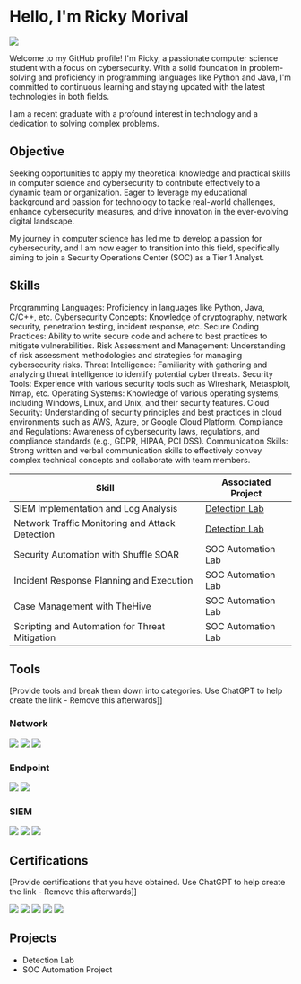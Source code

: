 # Hello, I'm Ricky Morival
<a href="https://www.linkedin.com/in/ricky-morival-408b90171/"><img src="https://img.shields.io/badge/-LinkedIn-0072b1?&style=for-the-badge&logo=linkedin&logoColor=white" /></a>

Welcome to my GitHub profile! I'm Ricky, a passionate computer science student with a focus on cybersecurity. With a solid foundation in problem-solving and proficiency in programming languages like Python and Java, I'm committed to continuous learning and staying updated with the latest technologies in both fields.

I am a recent graduate with a profound interest in technology and a dedication to solving complex problems.

## Objective
Seeking opportunities to apply my theoretical knowledge and practical skills in computer science and cybersecurity to contribute effectively to a dynamic team or organization. Eager to leverage my educational background and passion for technology to tackle real-world challenges, enhance cybersecurity measures, and drive innovation in the ever-evolving digital landscape.

My journey in computer science has led me to develop a passion for cybersecurity, and I am now eager to transition into this field, specifically aiming to join a Security Operations Center (SOC) as a Tier 1 Analyst.

## Skills
Programming Languages: Proficiency in languages like Python, Java, C/C++, etc.
Cybersecurity Concepts: Knowledge of cryptography, network security, penetration testing, incident response, etc.
Secure Coding Practices: Ability to write secure code and adhere to best practices to mitigate vulnerabilities.
Risk Assessment and Management: Understanding of risk assessment methodologies and strategies for managing cybersecurity risks.
Threat Intelligence: Familiarity with gathering and analyzing threat intelligence to identify potential cyber threats.
Security Tools: Experience with various security tools such as Wireshark, Metasploit, Nmap, etc.
Operating Systems: Knowledge of various operating systems, including Windows, Linux, and Unix, and their security features.
Cloud Security: Understanding of security principles and best practices in cloud environments such as AWS, Azure, or Google Cloud Platform.
Compliance and Regulations: Awareness of cybersecurity laws, regulations, and compliance standards (e.g., GDPR, HIPAA, PCI DSS).
Communication Skills: Strong written and verbal communication skills to effectively convey complex technical concepts and collaborate with team members.

| Skill                                         | Associated Project         |
|-----------------------------------------------|----------------------------|
| SIEM Implementation and Log Analysis          | <a href="https://google.com">Detection Lab</a>|
| Network Traffic Monitoring and Attack Detection | <a href="https://google.com">Detection Lab</a>|
| Security Automation with Shuffle SOAR         | SOC Automation Lab|
| Incident Response Planning and Execution      | SOC Automation Lab|
| Case Management with TheHive                  | SOC Automation Lab|
| Scripting and Automation for Threat Mitigation | SOC Automation Lab|

## Tools
[Provide tools and break them down into categories. Use ChatGPT to help create the link - Remove this afterwards]]

### Network
<div>
    <img src="https://img.shields.io/badge/-Wireshark-1679A7?&style=for-the-badge&logo=Wireshark&logoColor=white" />
    <img src="https://img.shields.io/badge/-Suricata-EF3B2D?&style=for-the-badge&logo=Suricata&logoColor=white" />
    <img src="https://img.shields.io/badge/-Zeek-777BB4?&style=for-the-badge&logo=Zeek&logoColor=white" />
</div>

### Endpoint
<div>
    <img src="https://img.shields.io/badge/-Microsoft_Defender_for_Endpoint-00A4EF?&style=for-the-badge&logo=Microsoft&logoColor=white" />
    <img src="https://img.shields.io/badge/-Velociraptor-4B275F?&style=for-the-badge&logo=Velociraptor&logoColor=white" />
</div>

### SIEM
<div>
    <img src="https://img.shields.io/badge/-Microsoft_Sentinel-0078D4?&style=for-the-badge&logo=Microsoft&logoColor=white" />
    <img src="https://img.shields.io/badge/-Splunk-000000?&style=for-the-badge&logo=Splunk&logoColor=white" />
    <img src="https://img.shields.io/badge/-Elastic-005571?&style=for-the-badge&logo=Elastic&logoColor=white" />
</div>

## Certifications
[Provide certifications that you have obtained. Use ChatGPT to help create the link - Remove this afterwards]]
<div>
<img src="https://img.shields.io/badge/-Security%2B-FF0000?&style=for-the-badge&logo=CompTIA&logoColor=white" />
<img src="https://img.shields.io/badge/-Network%2B-007ACC?&style=for-the-badge&logo=CompTIA&logoColor=white" />
<img src="https://img.shields.io/badge/-A%2B-4D4D4D?&style=for-the-badge&logo=CompTIA&logoColor=white" />
<img src="https://img.shields.io/badge/-CDSA-006400?&style=for-the-badge&logoColor=white" />
<img src="https://img.shields.io/badge/-CCD-000080?&style=for-the-badge&logoColor=white" />
</div>

## Projects
- Detection Lab
- SOC Automation Project
